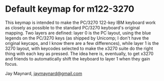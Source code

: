 # Default keymap for m122-3270
This keymap is intended to make the PC/3270 122-key IBM keyboard work as closely as possible to the standard
PC/3270 keyboard's original mapping. Two layers are defined: layer 0 is the PC layout, using the blue legends
on the PC/3270 keys (as shipped by Unicomp; I don't have the original keycaps, and I know there are a few
differences), while layer 1 is the 3270 layout, with keycodes selected to make the x3270 suite do the right
thing with each key as pressed. The idea here is, eventually, to get x3270 and friends to automatically
shift the keyboard to layer 1 when they gain focus.

Jay Maynard, jaymaynard@gmail.com
